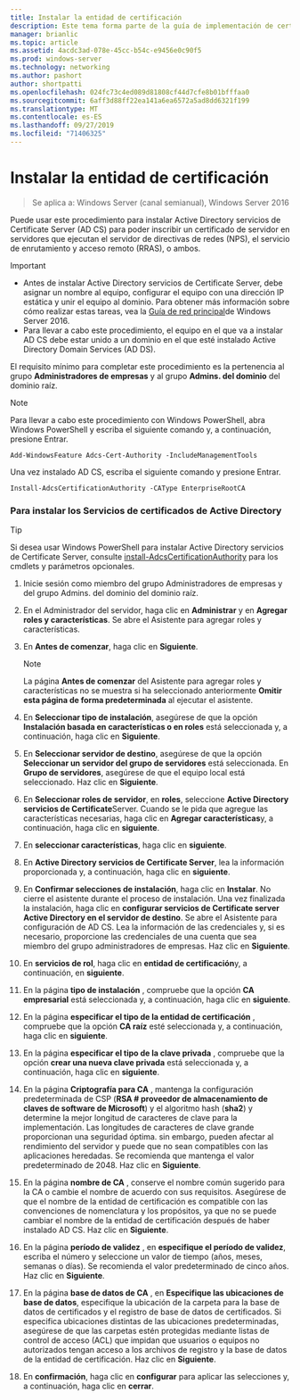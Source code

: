 ```yaml
---
title: Instalar la entidad de certificación
description: Este tema forma parte de la guía de implementación de certificados de servidor para las implementaciones cableadas e inalámbricas de 802.1 X
manager: brianlic
ms.topic: article
ms.assetid: 4acdc3ad-078e-45cc-b54c-e9456e0c90f5
ms.prod: windows-server
ms.technology: networking
ms.author: pashort
author: shortpatti
ms.openlocfilehash: 024fc73c4ed089d81808cf44d7cfe8b01bfffaa0
ms.sourcegitcommit: 6aff3d88ff22ea141a6ea6572a5ad8dd6321f199
ms.translationtype: MT
ms.contentlocale: es-ES
ms.lasthandoff: 09/27/2019
ms.locfileid: "71406325"
---
```

# <a name="install-the-certification-authority"></a>Instalar la entidad de certificación

>Se aplica a: Windows Server (canal semianual), Windows Server 2016

Puede usar este procedimiento para instalar Active Directory servicios de Certificate Server (AD CS) para poder inscribir un certificado de servidor en servidores que ejecutan el servidor de directivas de redes (NPS), el servicio de enrutamiento y acceso remoto (RRAS), o ambos.  
  
> [!IMPORTANT]  
> -   Antes de instalar Active Directory servicios de Certificate Server, debe asignar un nombre al equipo, configurar el equipo con una dirección IP estática y unir el equipo al dominio. Para obtener más información sobre cómo realizar estas tareas, vea la [Guía de red principal](https://technet.microsoft.com/windows-server-docs/networking/core-network-guide/core-network-guide)de Windows Server 2016.  
> -   Para llevar a cabo este procedimiento, el equipo en el que va a instalar AD CS debe estar unido a un dominio en el que esté instalado Active Directory Domain Services (AD DS).  
  
El requisito mínimo para completar este procedimiento es la pertenencia al grupo **Administradores de empresas** y al grupo **Admins. del dominio** del dominio raíz.  
  
> [!NOTE]  
> Para llevar a cabo este procedimiento con Windows PowerShell, abra Windows PowerShell y escriba el siguiente comando y, a continuación, presione Entrar.   
>   
> `Add-WindowsFeature Adcs-Cert-Authority -IncludeManagementTools`  
>   
> Una vez instalado AD CS, escriba el siguiente comando y presione Entrar.  
>   
> `Install-AdcsCertificationAuthority -CAType EnterpriseRootCA`  
  
### <a name="to-install-active-directory-certificate-services"></a>Para instalar los Servicios de certificados de Active Directory  

> [!TIP]
> Si desea usar Windows PowerShell para instalar Active Directory servicios de Certificate Server, consulte [install-AdcsCertificationAuthority](https://docs.microsoft.com/powershell/module/adcsdeployment/install-adcscertificationauthority?view=win10-ps) para los cmdlets y parámetros opcionales.
  
1.  Inicie sesión como miembro del grupo Administradores de empresas y del grupo Admins. del dominio del dominio raíz.  
  
2.  En el Administrador del servidor, haga clic en **Administrar** y en **Agregar roles y características**. Se abre el Asistente para agregar roles y características.  
  
3.  En **Antes de comenzar**, haga clic en **Siguiente**.  
  
    > [!NOTE]  
    > La página **Antes de comenzar** del Asistente para agregar roles y características no se muestra si ha seleccionado anteriormente **Omitir esta página de forma predeterminada** al ejecutar el asistente.  
  
4.  En **Seleccionar tipo de instalación**, asegúrese de que la opción **Instalación basada en características o en roles** está seleccionada y, a continuación, haga clic en **Siguiente**.  
  
5.  En **Seleccionar servidor de destino**, asegúrese de que la opción **Seleccionar un servidor del grupo de servidores** está seleccionada. En **Grupo de servidores**, asegúrese de que el equipo local está seleccionado. Haz clic en **Siguiente**.  
  
6.  En **Seleccionar roles de servidor**, en **roles**, seleccione **Active Directory servicios de Certificate**Server. Cuando se le pida que agregue las características necesarias, haga clic en **Agregar características**y, a continuación, haga clic en **siguiente**.  
  
7.  En **seleccionar características**, haga clic en **siguiente**.  
  
8.  En **Active Directory servicios de Certificate Server**, lea la información proporcionada y, a continuación, haga clic en **siguiente**.  
  
9. En **Confirmar selecciones de instalación**, haga clic en **Instalar**. No cierre el asistente durante el proceso de instalación. Una vez finalizada la instalación, haga clic en **configurar servicios de Certificate server Active Directory en el servidor de destino**. Se abre el Asistente para configuración de AD CS. Lea la información de las credenciales y, si es necesario, proporcione las credenciales de una cuenta que sea miembro del grupo administradores de empresas. Haz clic en **Siguiente**.  
  
10. En **servicios de rol**, haga clic en **entidad de certificación**y, a continuación, en **siguiente**.  
  
11. En la página **tipo de instalación** , compruebe que la opción **CA empresarial** está seleccionada y, a continuación, haga clic en **siguiente**.  
  
12. En la página **especificar el tipo de la entidad de certificación** , compruebe que la opción **CA raíz** esté seleccionada y, a continuación, haga clic en **siguiente**.  
  
13. En la página **especificar el tipo de la clave privada** , compruebe que la opción **crear una nueva clave privada** está seleccionada y, a continuación, haga clic en **siguiente**.  
  
14. En la página **Criptografía para CA** , mantenga la configuración predeterminada de CSP (**RSA # proveedor de almacenamiento de claves de software de Microsoft**) y el algoritmo hash (**sha2**) y determine la mejor longitud de caracteres de clave para la implementación. Las longitudes de caracteres de clave grande proporcionan una seguridad óptima. sin embargo, pueden afectar al rendimiento del servidor y puede que no sean compatibles con las aplicaciones heredadas. Se recomienda que mantenga el valor predeterminado de 2048. Haz clic en **Siguiente**.  
  
15. En la página **nombre de CA** , conserve el nombre común sugerido para la CA o cambie el nombre de acuerdo con sus requisitos. Asegúrese de que el nombre de la entidad de certificación es compatible con las convenciones de nomenclatura y los propósitos, ya que no se puede cambiar el nombre de la entidad de certificación después de haber instalado AD CS. Haz clic en **Siguiente**.  
  
16. En la página **período de validez** , en **especifique el período de validez**, escriba el número y seleccione un valor de tiempo (años, meses, semanas o días). Se recomienda el valor predeterminado de cinco años. Haz clic en **Siguiente**.  
  
17. En la página **base de datos de CA** , en **Especifique las ubicaciones de base de datos**, especifique la ubicación de la carpeta para la base de datos de certificados y el registro de base de datos de certificados. Si especifica ubicaciones distintas de las ubicaciones predeterminadas, asegúrese de que las carpetas estén protegidas mediante listas de control de acceso (ACL) que impidan que usuarios o equipos no autorizados tengan acceso a los archivos de registro y la base de datos de la entidad de certificación. Haz clic en **Siguiente**.  
  
18. En **confirmación**, haga clic en **configurar** para aplicar las selecciones y, a continuación, haga clic en **cerrar**.  
  


